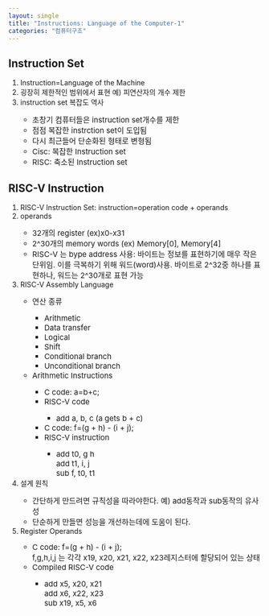 ```yaml
---
layout: single
title: "Instructions: Language of the Computer-1"
categories: "컴퓨터구조"
---
```


## Instruction Set

<ol>
  <li>Instruction=Language of the Machine</li>
  <li>굉장히 제한적인 범위에서 표현 예) 피연산자의 개수 제한</li>
  <li>instruction set 복잡도 역사</li>
  <ul>
    <li style="font-size:15px;">초창기 컴퓨터들은 instruction set개수를 제한</li>
    <li style="font-size:15px;">점점 복잡한 instrction set이 도입됨</li>
    <li style="font-size:15px;">다시 최근들어 단순화된 형태로 변형됨</li>
    <li style="font-size:15px;">Cisc: 복잡한 Instruction set</li>
    <li style="font-size:15px;">RISC: 축소된 Instruction set</li>
  </ul>
</ol>

## RISC-V Instruction

<ol>
  <li>RISC-V Instruction Set: instruction=operation code + operands</li>
  <li>operands</li>
  <ul>
    <li style="font-size:15px;">32개의 register (ex)x0-x31</li>
    <li style="font-size:15px;">2^30개의 memory words (ex) Memory[0], Memory[4]</li>
    <li style="font-size:15px;">RISC-V 는 bype address 사용: 바이트는 정보를 표현하기에 매우 작은 단위임. 이를 극복하기 위해 워드(word)사용. 바이트로 2^32중 하나를 표현하나, 워드는 2^30개로 표현 가능</li>
  </ul>
  <li>RISC-V Assembly Language</li>
  <ul>
    <li style="font-size:15px;">연산 종류</li>
    <ul>
      <li style="font-size:15px;">Arithmetic</li>
      <li style="font-size:15px;">Data transfer</li>
      <li style="font-size:15px;">Logical</li>
      <li style="font-size:15px;">Shift</li>
      <li style="font-size:15px;">Conditional branch</li>
      <li style="font-size:15px;">Unconditional branch</li>
    </ul>
    <li style="font-size:15px;">Arithmetic Instructions</li>
    <ul>
      <li style="font-size:15px;">C code: a=b+c;</li>
      <li style="font-size:15px;">RISC-V code</li>
      <ul>
        <li style="font-size:15px;">add a, b, c (a gets b + c)</li>
      </ul>
      <li style="font-size:15px;">C code: f=(g + h) - (i + j);</li>
      <li style="font-size:15px;">RISC-V instruction</li>
      <ul>
        <li style="font-size:15px;">add t0, g h<br>add t1, i, j<br>sub f, t0, t1</li>
      </ul>
    </ul>
  </ul>
  <li>설계 원칙</li>
  <ul>
    <li style="font-size:15px;">간단하게 만드려면 규칙성을 따라야한다. 예) add동작과 sub동작의 유사성</li>
    <li style="font-size:15px;">단순하게 만들면 성능을 개선하는데에 도움이 된다.</li>
  </ul>
  <li>Register Operands</li>
  <ul>
    <li style="font-size:15px;">C code: f=(g + h) - (i + j);<br>f,g,h,i,j 는 각각 x19, x20, x21, x22, x23레지스터에 할당되어 있는 상태</li>
    <li style="font-size:15px;">Compiled RISC-V code</li>
    <ul>
      <li style="font-size:15px;">add x5, x20, x21<br>add x6, x22, x23<br>sub x19, x5, x6</li>
    </ul>
  </ul>
</ol>
